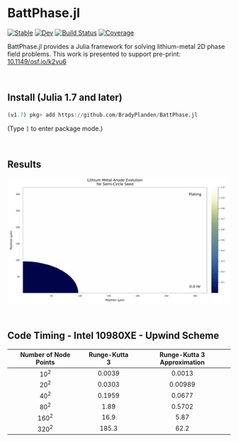 # BattPhase.jl

[![Stable](https://img.shields.io/badge/docs-stable-blue.svg)](https://bradyplanden.github.io/LiMetalPhaseFields.jl/stable)
[![Dev](https://img.shields.io/badge/docs-dev-blue.svg)](https://bradyplanden.github.io/LiMetalPhaseFields.jl/dev)
[![Build Status](https://github.com/bradyplanden/LiMetalPhaseFields.jl/actions/workflows/CI.yml/badge.svg?branch=main)](https://github.com/bradyplanden/LiMetalPhaseFields.jl/actions/workflows/CI.yml?query=branch%3Amain)
[![Coverage](https://codecov.io/gh/bradyplanden/LiMetalPhaseFields.jl/branch/main/graph/badge.svg)](https://codecov.io/gh/bradyplanden/LiMetalPhaseFields.jl)

BattPhase.jl provides a Julia framework for solving lithium-metal 2D phase field problems. This work is presented to support pre-print: [10.1149/osf.io/k2vu6]

&nbsp;

Install (Julia 1.7 and later)
-----------------------------

```julia
(v1.7) pkg> add https://github.com/BradyPlanden/BattPhase.jl
```

(Type `]` to enter package mode.)

<!-- &nbsp;
## Examples 
Run the semi-circle example via,
```julia
include("examples/Semi-example.jl")
```
-->

&nbsp;
## Results
<p align="center">
<img src="examples/semicircle_fps15.gif" width="600" align="center"  />
</p>

[10.1149/osf.io/k2vu6]: https://ecsarxiv.org/k2vu6/


&nbsp;
## Code Timing - Intel 10980XE - Upwind Scheme

<div align="center">
  
|Number of Node Points|Runge-Kutta 3 |Runge-Kutta 3 Approximation|
|:-:|:-:|:-:|
| 10<sup>2</sup>  |  0.0039 | 0.0013  |
|  20<sup>2</sup> | 0.0303  | 0.00989  |
|  40<sup>2</sup>|  0.1959 | 0.0677 |
|  80<sup>2</sup>| 1.89  | 0.5702 |
|  160<sup>2</sup> |  16.9 | 5.87  |
|  320<sup>2</sup> |  185.3 | 62.2  |
  
</div>
